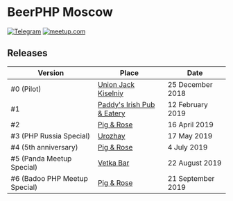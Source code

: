 # BeerPHP Moscow

[![Telegram](https://img.shields.io/badge/telegram-join%20chat-blue.svg?style=flat)](https://telegram.me/beerphp_moscow)
[![meetup.com](https://img.shields.io/badge/meetup.com-join-red.svg)](https://www.meetup.com/BeerPHP-Moscow/)

## Releases

| Version                        | Place                                                                           | Date              |
| ------------------------------ | ------------------------------------------------------------------------------- | ----------------- |
| #0 (Pilot)                     | [Union Jack Kiselniy](https://vk.com/unionjackpubmoscow)                        | 25 December 2018  |
| #1                             | [Paddy's Irish Pub & Eatery](https://www.facebook.com/paddysmoscow)             | 12 February 2019  |
| #2                             | [Pig & Rose](https://www.pigandrose.me/rus/)                                    | 16 April 2019     |
| #3 (PHP Russia Special)        | [Urozhay](https://www.facebook.com/rodnoyurozhay)                               | 17 May 2019       |
| #4 (5th anniversary)           | [Pig & Rose](https://www.pigandrose.me/rus/)                                    | 4 July 2019       |
| #5 (Panda Meetup Special)      | [Vetka Bar](https://vk.com/vetkabar)                                            | 22 August 2019    |
| #6 (Badoo PHP Meetup Special)  | [Pig & Rose](https://www.pigandrose.me/rus/)                                    | 21 September 2019 |
